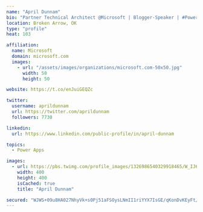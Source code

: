 ```yaml
---
name: "April Dunnam"
bio: "Partner Technical Architect @Microsoft | Blogger-Speaker | #PowerApps, #PowerAutomate, #Office365, #SharePoint | #WIT | #Karaoke Queen"
location: Broken Arrow, OK
type: "profile"
heat: 103

affiliation:
  name: Microsoft
  domain: microsoft.com
  images:
    - url: "/assets/images/organizations/microsoft.com-50x50.jpg"
      width: 50
      height: 50

website: https://t.co/enJuiGEQZc

twitter:
  username: aprildunnam
  url: https://twitter.com/aprildunnam
  followers: 7730

linkedin:
  url: https://www.linkedin.com/public-profile/in/april-dunnam

topics:
  - Power Apps

images:
  - url: https://pbs.twimg.com/profile_images/1326986540329918465/W_IJ6Ih2_400x400.jpg
    width: 400
    height: 400
    isCached: true
    title: "April Dunnam"

secured: "WJWS+09u8HA027NhyVk+s0Pj51aFSOysLNmII1riYYX7IsGE/qKonDvKEyFt/3WvZTLMlAjQnKqm/1KrLcTf4sLqqcCJ0WzCp1+2mpHQrL59Ipx5yzp7TfWjbvqgtWucqrpFp6R/zmo0+GLwMih1bpTjU7k6uWy33pOL8CbJ67qzSKEVEmTEyTsUHvpqvuhZA2J9ji7gDBOwE/bZJEexov5ev9G3CvjYHWhAUgX5CSMcbzdyYKsLYPzNeWr+9QJD2rJawuE3W5CwAjl+ZSG4zsPYZYDtWZNTg/e6k5nSrYkJGurtzyBfSmIkq4BuyTyDueVV2yNuRkr6nL/YvpStNkbuzvAPwQyjMIStP7tRRzMzky9jI83b4tFZ9a8f5hmvKFEJ0SqwYjmgrm/fcf+XxBGbCNqoj1G1XKFWRL4EUl8=;5PRkYjWMyxb8Fd8MAEJigg=="
---
```


